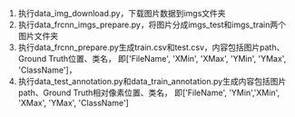 1. 执行data_img_download.py，下载图片数据到imgs文件夹
2. 执行data_frcnn_imgs_prepare.py，将图片分成imgs_test和imgs_train两个图片文件夹
3. 执行data_frcnn_prepare.py生成train.csv和test.csv，内容包括图片path、Ground Truth位置、类名，
即['FileName', 'XMin', 'XMax', 'YMin', 'YMax', 'ClassName']，
4. 执行data_test_annotation.py和data_train_annotation.py生成内容包括图片path、Ground Truth相对像素位置、类名，
即['FileName', 'YMin','XMin', 'XMax',  'YMax', 'ClassName']
